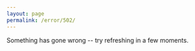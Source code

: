 ```yaml
---
layout: page
permalink: /error/502/
---
```


Something has gone wrong -- try refreshing in a few moments.

[Home]: https://www.joecridge.me
